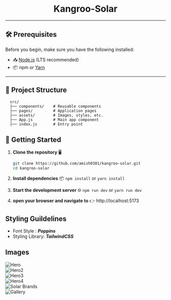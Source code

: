 <div align="center">
  <h1>Kangroo-Solar</h1>
</div>

---

## 🛠️ Prerequisites  

Before you begin, make sure you have the following installed:  

- 📥 [Node.js](https://nodejs.org/) (LTS recommended)  
- 📦 npm or [Yarn](https://yarnpkg.com/)  

---

## 📂 Project Structure
```
  src/
  ├── components/    # Reusable components  
  ├── pages/         # Application pages  
  ├── assets/        # Images, styles, etc.  
  ├── App.js         # Main app component  
  ├── index.js       # Entry point
```

## 🚀 Getting Started  

1. **Clone the repository** 🖥️  
   ```bash
   git clone https://github.com/amish0301/kangroo-solar.git
   cd kangroo-solar

2. **Install dependencies** 📦
  `npm install` or `yarn install`

3. **Start the development server** 🌐
  `npm run dev` or `yarn run dev`

4. **open your browser and navigate to** 
  👉 http://localhost:5173


## Styling Guildelines

- Font Style : ***Poppins***
- Styling Library: ***TailwindCSS***


## Images

![Hero](./src//assets/images/website/1.png)
<br />
![Hero2](./src//assets/images/website/2.png)
<br />
![Hero3](./src//assets/images/website/3.png)
<br />
![Hero4](./src//assets/images/website/4.png)
<br />
![Solar Brands](./src/assets/images/website/5.png)
<br />
![Gallery](./src/assets/images/website/6.png)